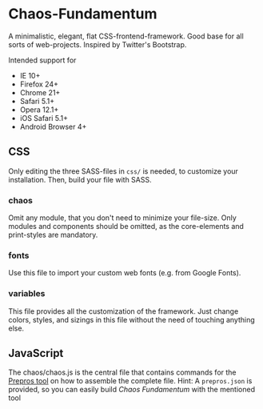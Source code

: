 # Chaos-Fundamentum

A minimalistic, elegant, flat CSS-frontend-framework. Good base for all sorts of web-projects. Inspired by Twitter's Bootstrap.

Intended support for
 * IE 10+
 * Firefox 24+
 * Chrome 21+
 * Safari 5.1+
 * Opera 12.1+
 * iOS Safari 5.1+
 * Android Browser 4+

## CSS

Only editing the three SASS-files in `css/` is needed, to customize your installation. Then, build your file with SASS.

### chaos

Omit any module, that you don't need to minimize your file-size. Only modules and components should be omitted, as the core-elements and print-styles are mandatory.

### fonts

Use this file to import your custom web fonts (e.g. from Google Fonts).

### variables

This file provides all the customization of the framework. Just change colors, styles, and sizings in this file without the need of touching anything else.

## JavaScript

The chaos/chaos.js is the central file that contains commands for the [Prepros tool](http://alphapixels.com/prepros/) on how to assemble the complete file. Hint: A `prepros.json` is provided, so you can easily build *Chaos Fundamentum* with the mentioned tool
